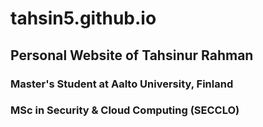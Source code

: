 # tahsin5.github.io
## Personal Website of Tahsinur Rahman
### Master's Student at Aalto University, Finland
### MSc in Security & Cloud Computing (SECCLO)
